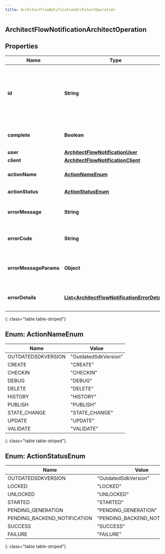```yaml
---
title: ArchitectFlowNotificationArchitectOperation
---
```

## ArchitectFlowNotificationArchitectOperation


## Properties

| Name | Type | Description | Notes |
| ------------ | ------------- | ------------- | ------------- |
| **id** | <!----><!---->**String**<!----> | A unique identifier for this operation, as generated by the initiating client |  [optional] |
| **complete** | <!----><!---->**Boolean**<!----> | Indicates if the operation is complete |  [optional] |
| **user** | <!----><!---->[**ArchitectFlowNotificationUser**](ArchitectFlowNotificationUser.html)<!----> |  |  [optional] |
| **client** | <!----><!---->[**ArchitectFlowNotificationClient**](ArchitectFlowNotificationClient.html)<!----> |  |  [optional] |
| **actionName** | [**ActionNameEnum**](#ActionNameEnum)<!----> | The action being performed |  [optional] |
| **actionStatus** | [**ActionStatusEnum**](#ActionStatusEnum)<!----> | The action status |  [optional] |
| **errorMessage** | <!----><!---->**String**<!----> | The error message, if the action failed |  [optional] |
| **errorCode** | <!----><!---->**String**<!----> | The error code, if the action failed |  [optional] |
| **errorMessageParams** | <!----><!---->**Object**<!----> | The error message params, if the action failed |  [optional] |
| **errorDetails** | <!----><!---->[**List&lt;ArchitectFlowNotificationErrorDetail&gt;**](ArchitectFlowNotificationErrorDetail.html)<!----> | The error details, if the action failed |  [optional] |
{: class="table table-striped"}


<a name="ActionNameEnum"></a>

## Enum: ActionNameEnum

| Name | Value |
| ---- | ----- |
| OUTDATEDSDKVERSION | &quot;OutdatedSdkVersion&quot; | 
| CREATE | &quot;CREATE&quot; | 
| CHECKIN | &quot;CHECKIN&quot; | 
| DEBUG | &quot;DEBUG&quot; | 
| DELETE | &quot;DELETE&quot; | 
| HISTORY | &quot;HISTORY&quot; | 
| PUBLISH | &quot;PUBLISH&quot; | 
| STATE_CHANGE | &quot;STATE_CHANGE&quot; | 
| UPDATE | &quot;UPDATE&quot; | 
| VALIDATE | &quot;VALIDATE&quot; | 
{: class="table table-striped"}


<a name="ActionStatusEnum"></a>

## Enum: ActionStatusEnum

| Name | Value |
| ---- | ----- |
| OUTDATEDSDKVERSION | &quot;OutdatedSdkVersion&quot; | 
| LOCKED | &quot;LOCKED&quot; | 
| UNLOCKED | &quot;UNLOCKED&quot; | 
| STARTED | &quot;STARTED&quot; | 
| PENDING_GENERATION | &quot;PENDING_GENERATION&quot; | 
| PENDING_BACKEND_NOTIFICATION | &quot;PENDING_BACKEND_NOTIFICATION&quot; | 
| SUCCESS | &quot;SUCCESS&quot; | 
| FAILURE | &quot;FAILURE&quot; | 
{: class="table table-striped"}




